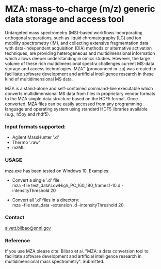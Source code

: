 # MZA: mass-to-charge (m/z) generic data storage and access tool

Untargeted mass spectrometry (MS)-based workflows incorporating orthogonal separations, such as liquid chromatography (LC) and ion mobility spectrometry (IM), and collecting extensive fragmentation data with data-independent acquisition (DIA) methods or alternative activation techniques, are providing heterogeneous and multidimensional information which allows deeper understanding in omics studies. However, the large volume of these rich multidimensional spectra challenges current MS-data storage and access technologies. MZA™ (pronounced m-za) was created to facilitate software development and artificial intelligence research in these kind of multidimensional MS data.

MZA is a stand-alone and self-contained command-line executable which converts multidimensional MS data from files in proprietary vendor formats to the MZA simple data structure based on the HDF5 format.
Once converted, MZA files can be easily accessed from any programming language and operating system using standard HDF5 libraries available (e.g., h5py and rhdf5).

### Input formats supported:
* Agilent MassHunter '.d'
* Thermo '.raw'
* mzML

### USAGE
mza.exe has been tested on Windows 10. Examples:

* Convert a single '.d' file:<br />
mza -file test_data\LowHigh_PC_160_180_frames1-10.d -intensityThreshold 20

* Convert all '.d' files in a directory:<br />
mza -file test_data -extension .d -intensityThreshold 20


### Contact

aivett.bilbao@pnnl.gov

### Reference

If you use MZA please cite: Bilbao et al. "MZA: a data conversion tool to facilitate software development and artificial intelligence research in multidimensional mass spectrometry". Submitted.
